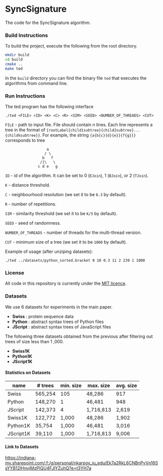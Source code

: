 # SyncSignature

The code for the SyncSignature algorithm.

### Build Instructions

To build the project, execute the following from the root directory.

```bash
mkdir build
cd build
cmake ..
make ted
```

In the ``build`` directory you can find the binary file ``ted`` that executes the algorithms from command line.

### Run Instructions

The ted program has the following interface

```./ted <FILE> <ID> <K> <C> <R> <SIM> <SEED> <NUMBER_OF_THREADS> <CUT>```

``FILE`` - path to input file. File should contain n lines. Each line represents a tree in the format
of ``{rootLabel{child1subtree}{child2subtree}...{childksubtree}}``. For example, the string ``{a{b{c}{d}{e}}{f{g}}}``
corresponds to tree

~~~
                   a 
                  / \ 
                 b   f   
                /|\   \    
               c d e   g 
~~~

``ID`` - id of the algorithm. It can be set to 0 (``EJoin``), 1 (``BJoin``), or 2 (``TJoin``).

``K`` - distance threshold.

``C`` - neighbourhood resolution (we set it to be ``0.3`` by default).

``R`` - number of repetitions.

``SIM`` - similarity threshold (we set it to be ``K/5`` by default).

``SEED`` - seed of randomness.

``NUMBER_OF_THREADS`` - number of threads for the multi-thread version.

``CUT`` - minimum size of a tree (we set it to be ``1000`` by default).

Example of usage (after unziping datasets):

```./ted ../datasets/python_sorted.bracket 0 10 0.3 11 2 239 1 1000```

### License

All code in this repository is currently under the [MIT licence](https://opensource.org/licenses/MIT).

### Datasets

We use 6 datasets for experiments in the main paper.

- **Swiss** : protein sequence data
- **Python** : abstract syntax trees of Python files
- **JScript** : abstract syntax trees of JavaScript files

The following three datasets obtained from the previous after filtering out trees of size less than 1 ,000.

- **Swiss1K**
- **Python1K**
- **JScript1K**

#### Statistics on Datasets

| name      | # trees | min. size | max. size | avg. size | 
|-----------|---------|-----------|-----------|-----------|
| Swiss     | 565,254 | 105       | 48,286    | 917       |
| Python    | 148,270 | 1         | 46,481    | 948       |
| JScript   | 142,373 | 4         | 1,716,813 | 2,619     |
| Swiss1K   | 122,772 | 1,000     | 48,286    | 1,902     |
| Python1K  | 35,754  | 1,000     | 46,481    | 3,016     |
| JScript1K | 39,110  | 1,000     | 1,716,813 | 9,006     |

#### Link to Datasets

https://indiana-my.sharepoint.com/:f:/g/personal/nkarpov_iu_edu/Ek7a2RkL6CNBnPvVn16SsYYB12IHnvjMzPlQU4FJlYZuhQ?e=t3YH7a
